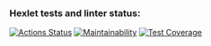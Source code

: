 ### Hexlet tests and linter status:

[![Actions Status](https://github.com/arf1e/frontend-project-lvl3/workflows/hexlet-check/badge.svg)](https://github.com/arf1e/frontend-project-lvl3/actions)
[![Maintainability](https://api.codeclimate.com/v1/badges/52f3ec3cfe5903aa2f23/maintainability)](https://codeclimate.com/github/arf1e/frontend-project-lvl3/maintainability)
[![Test Coverage](https://api.codeclimate.com/v1/badges/52f3ec3cfe5903aa2f23/test_coverage)](https://codeclimate.com/github/arf1e/frontend-project-lvl3/test_coverage)
